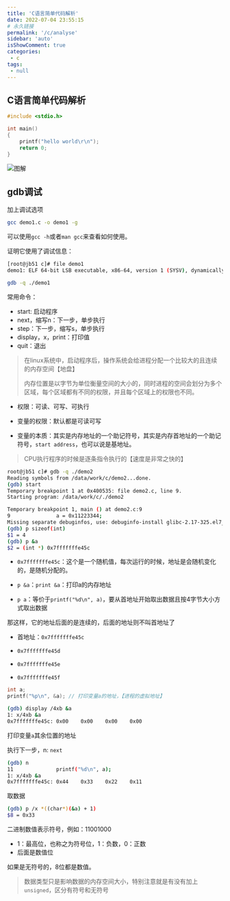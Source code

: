 ```yaml
---
title: 'C语言简单代码解析'
date: 2022-07-04 23:55:15
# 永久链接
permalink: '/c/analyse'
sidebar: 'auto'
isShowComment: true
categories:
 - c
tags:
 - null
---
```




## C语言简单代码解析

```c
#include <stdio.h>

int main()
{
    printf("hello world\r\n");
    return 0;
}
```

![图解](https://xingqiu-tuchuang-1256524210.cos.ap-shanghai.myqcloud.com/4021/无标题-2021-09-14-2036.excalidraw.png)



## gdb调试

加上调试选项

```bash
gcc demo1.c -o demo1 -g
```

可以使用`gcc -h`或者`man gcc`来查看如何使用。

证明它使用了调试信息：

```bash
[root@jb51 c]# file demo1
demo1: ELF 64-bit LSB executable, x86-64, version 1 (SYSV), dynamically linked (uses shared libs), for GNU/Linux 2.6.32, BuildID[sha1]=7603f8afb0d7daa9a7775274d97b19a830354a5d, not stripped
```



```bash
gdb -q ./demo1
```

常用命令：

-   start: 启动程序
-   next，缩写n：下一步，单步执行
-   step：下一步，缩写s，单步执行
-   display，x，print：打印值
-   quit：退出



>   在linux系统中，启动程序后，操作系统会给进程分配一个比较大的且连续的内存空间【地盘】
>
>   内存位置是以字节为单位衡量空间的大小的，同时进程的空间会划分为多个区域，每个区域都有不同的权限，并且每个区域上的权限也不同。

- 权限：可读、可写、可执行

-   变量的权限：默认都是可读可写

-   变量的本质：其实是内存地址的一个助记符号，其实是内存首地址的一个助记符号，`start address`，也可以说是基地址。



>   CPU执行程序的时候是逐条指令执行的【速度是非常之快的】



```bash
root@jb51 c]# gdb -q ./demo2
Reading symbols from /data/work/c/demo2...done.
(gdb) start
Temporary breakpoint 1 at 0x400535: file demo2.c, line 9.
Starting program: /data/work/c/./demo2 

Temporary breakpoint 1, main () at demo2.c:9
9               a = 0x11223344;
Missing separate debuginfos, use: debuginfo-install glibc-2.17-325.el7_9.x86_64
(gdb) p sizeof(int)
$1 = 4
(gdb) p &a
$2 = (int *) 0x7fffffffe45c
```

-   `0x7fffffffe45c`：这个是一个随机值，每次运行的时候，地址是会随机变化的，是随机分配的。

-   `p &a`：`print &a`：打印a的内存地址
-   `p a`：等价于`printf("%d\n", a)`，要从首地址开始取出数据且按4字节大小方式取出数据



那这样，它的地址后面的是连续的，后面的地址则不叫首地址了

-   首地址：`0x7fffffffe45c`

-   `0x7fffffffe45d`
-   `0x7fffffffe45e`
-   `0x7fffffffe45f`

```c
int a;
printf("%p\n", &a); // 打印变量a的地址，【进程的虚拟地址】
```



```bash
(gdb) display /4xb &a
1: x/4xb &a
0x7fffffffe45c: 0x00    0x00    0x00    0x00
```

打印变量`a`其余位置的地址



执行下一步，n: `next`

```bash
(gdb) n
11              printf("%d\n", a);
1: x/4xb &a
0x7fffffffe45c: 0x44    0x33    0x22    0x11
```



取数据

```bash
(gdb) p /x *((char*)(&a) + 1)
$8 = 0x33
```



二进制数值表示符号，例如：11001000

-   1：最高位，也称之为符号位，1：负数，0：正数
-   后面是数值位

如果是无符号的，8位都是数值。



>   数据类型只是影响数据的内存空间大小，特别注意就是有没有加上`unsigned`，区分有符号和无符号